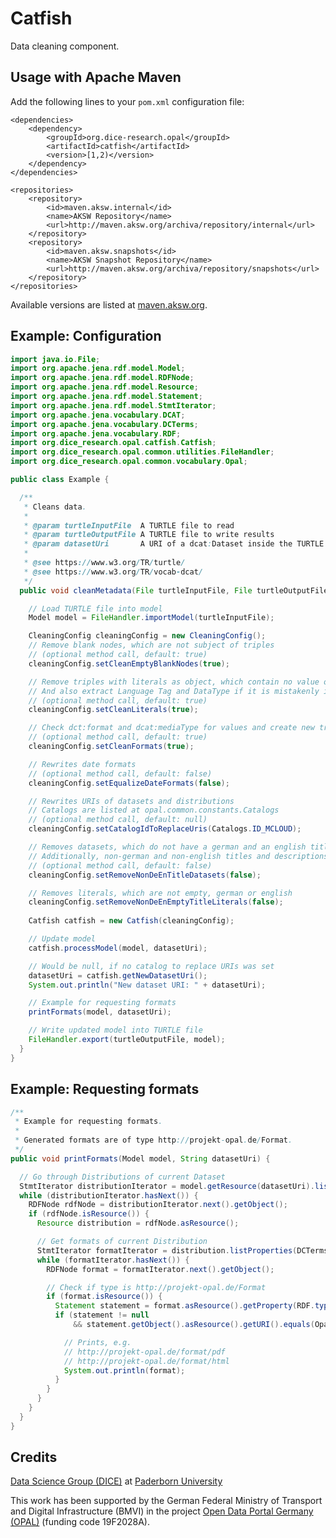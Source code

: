 # Catfish

Data cleaning component.

## Usage with Apache Maven

Add the following lines to your `pom.xml` configuration file:

	<dependencies>
		<dependency>
			<groupId>org.dice-research.opal</groupId>
			<artifactId>catfish</artifactId>
			<version>[1,2)</version>
		</dependency>
	</dependencies>
	
	<repositories>
		<repository>
			<id>maven.aksw.internal</id>
			<name>AKSW Repository</name>
			<url>http://maven.aksw.org/archiva/repository/internal</url>
		</repository>
		<repository>
			<id>maven.aksw.snapshots</id>
			<name>AKSW Snapshot Repository</name>
			<url>http://maven.aksw.org/archiva/repository/snapshots</url>
		</repository>
	</repositories>

Available versions are listed at [maven.aksw.org](https://maven.aksw.org/archiva/#advancedsearch~internal/org.dice-research.opal~catfish~~~~~30).


## Example: Configuration

```Java
import java.io.File;
import org.apache.jena.rdf.model.Model;
import org.apache.jena.rdf.model.RDFNode;
import org.apache.jena.rdf.model.Resource;
import org.apache.jena.rdf.model.Statement;
import org.apache.jena.rdf.model.StmtIterator;
import org.apache.jena.vocabulary.DCAT;
import org.apache.jena.vocabulary.DCTerms;
import org.apache.jena.vocabulary.RDF;
import org.dice_research.opal.catfish.Catfish;
import org.dice_research.opal.common.utilities.FileHandler;
import org.dice_research.opal.common.vocabulary.Opal;

public class Example {

  /**
   * Cleans data.
   * 
   * @param turtleInputFile  A TURTLE file to read
   * @param turtleOutputFile A TURTLE file to write results
   * @param datasetUri       A URI of a dcat:Dataset inside the TURTLE data
   * 
   * @see https://www.w3.org/TR/turtle/
   * @see https://www.w3.org/TR/vocab-dcat/
   */
  public void cleanMetadata(File turtleInputFile, File turtleOutputFile, String datasetUri) throws Exception {

	// Load TURTLE file into model
	Model model = FileHandler.importModel(turtleInputFile);

	CleaningConfig cleaningConfig = new CleaningConfig();
	// Remove blank nodes, which are not subject of triples
	// (optional method call, default: true)
	cleaningConfig.setCleanEmptyBlankNodes(true);

	// Remove triples with literals as object, which contain no value or unreadable.
	// And also extract Language Tag and DataType if it is mistakenly inside the string
	// (optional method call, default: true)
	cleaningConfig.setCleanLiterals(true);

	// Check dct:format and dcat:mediaType for values and create new triples.
	// (optional method call, default: true)
	cleaningConfig.setCleanFormats(true);

	// Rewrites date formats
	// (optional method call, default: false)
	cleaningConfig.setEqualizeDateFormats(false);

	// Rewrites URIs of datasets and distributions
	// Catalogs are listed at opal.common.constants.Catalogs
	// (optional method call, default: null)
	cleaningConfig.setCatalogIdToReplaceUris(Catalogs.ID_MCLOUD);

	// Removes datasets, which do not have a german and an english title.
	// Additionally, non-german and non-english titles and descriptions are removed.
	// (optional method call, default: false)
	cleaningConfig.setRemoveNonDeEnTitleDatasets(false);

	// Removes literals, which are not empty, german or english
	cleaningConfig.setRemoveNonDeEnEmptyTitleLiterals(false);
		
	Catfish catfish = new Catfish(cleaningConfig);

	// Update model
	catfish.processModel(model, datasetUri);

	// Would be null, if no catalog to replace URIs was set
	datasetUri = catfish.getNewDatasetUri();
	System.out.println("New dataset URI: " + datasetUri);

	// Example for requesting formats
	printFormats(model, datasetUri);

	// Write updated model into TURTLE file
	FileHandler.export(turtleOutputFile, model);
  }
}
```

## Example: Requesting formats

```Java
/**
 * Example for requesting formats.
 * 
 * Generated formats are of type http://projekt-opal.de/Format.
 */
public void printFormats(Model model, String datasetUri) {

  // Go through Distributions of current Dataset
  StmtIterator distributionIterator = model.getResource(datasetUri).listProperties(DCAT.distribution);
  while (distributionIterator.hasNext()) {
    RDFNode rdfNode = distributionIterator.next().getObject();
    if (rdfNode.isResource()) {
      Resource distribution = rdfNode.asResource();

      // Get formats of current Distribution
      StmtIterator formatIterator = distribution.listProperties(DCTerms.format);
      while (formatIterator.hasNext()) {
        RDFNode format = formatIterator.next().getObject();

        // Check if type is http://projekt-opal.de/Format
        if (format.isResource()) {
          Statement statement = format.asResource().getProperty(RDF.type);
          if (statement != null
              && statement.getObject().asResource().getURI().equals(Opal.OPAL_FORMAT.getURI())) {

            // Prints, e.g.
            // http://projekt-opal.de/format/pdf
            // http://projekt-opal.de/format/html
            System.out.println(format);
          }
        }
      }
    }
  }
}
```


## Credits

[Data Science Group (DICE)](https://dice-research.org/) at [Paderborn University](https://www.uni-paderborn.de/)

This work has been supported by the German Federal Ministry of Transport and Digital Infrastructure (BMVI) in the project [Open Data Portal Germany (OPAL)](http://projekt-opal.de/) (funding code 19F2028A).
